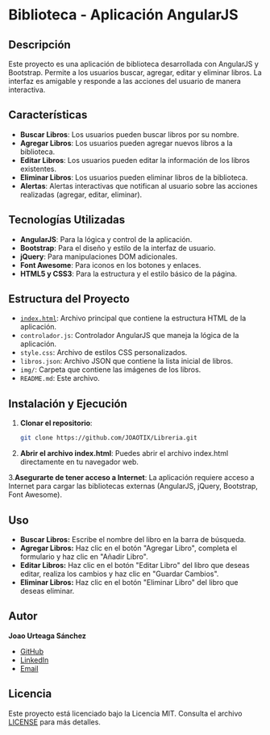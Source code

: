 # Biblioteca - Aplicación AngularJS

## Descripción

Este proyecto es una aplicación de biblioteca desarrollada con AngularJS y Bootstrap. Permite a los usuarios buscar, agregar, editar y eliminar libros. La interfaz es amigable y responde a las acciones del usuario de manera interactiva.

## Características

- **Buscar Libros**: Los usuarios pueden buscar libros por su nombre.
- **Agregar Libros**: Los usuarios pueden agregar nuevos libros a la biblioteca.
- **Editar Libros**: Los usuarios pueden editar la información de los libros existentes.
- **Eliminar Libros**: Los usuarios pueden eliminar libros de la biblioteca.
- **Alertas**: Alertas interactivas que notifican al usuario sobre las acciones realizadas (agregar, editar, eliminar).

## Tecnologías Utilizadas

- **AngularJS**: Para la lógica y control de la aplicación.
- **Bootstrap**: Para el diseño y estilo de la interfaz de usuario.
- **jQuery**: Para manipulaciones DOM adicionales.
- **Font Awesome**: Para iconos en los botones y enlaces.
- **HTML5 y CSS3**: Para la estructura y el estilo básico de la página.

## Estructura del Proyecto

- [`index.html`](index.html): Archivo principal que contiene la estructura HTML de la aplicación.
- `controlador.js`: Controlador AngularJS que maneja la lógica de la aplicación.
- `style.css`: Archivo de estilos CSS personalizados.
- `libros.json`: Archivo JSON que contiene la lista inicial de libros.
- `img/`: Carpeta que contiene las imágenes de los libros.
- `README.md`: Este archivo.

## Instalación y Ejecución

1. **Clonar el repositorio**:
   ```bash
   git clone https://github.com/JOAOTIX/Libreria.git
2. **Abrir el archivo index.html**:
  Puedes abrir el archivo index.html directamente en tu navegador web.

3.**Asegurarte de tener acceso a Internet**:
  La aplicación requiere acceso a Internet para cargar las bibliotecas externas (AngularJS, jQuery, Bootstrap, Font Awesome).

## Uso
- **Buscar Libros:** Escribe el nombre del libro en la barra de búsqueda.
- **Agregar Libros:** Haz clic en el botón "Agregar Libro", completa el formulario y haz clic en "Añadir Libro".
- **Editar Libros:** Haz clic en el botón "Editar Libro" del libro que deseas editar, realiza los cambios y haz clic en "Guardar Cambios".
- **Eliminar Libros:** Haz clic en el botón "Eliminar Libro" del libro que deseas eliminar.

## Autor

**Joao Urteaga Sánchez**

- [GitHub](https://github.com/JOAOTIX)
- [LinkedIn](https://www.linkedin.com/in/joao-urteaga-s%C3%A1nchez-a9989526b)
- [Email](mailto:joaourteaga52@gmail.com)

## Licencia

Este proyecto está licenciado bajo la Licencia MIT. Consulta el archivo [LICENSE](LICENSE) para más detalles.

